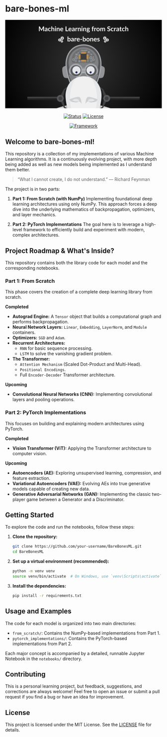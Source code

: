 # bare-bones-ml

![](images/bare-bones-header.png)

<div align="center">

[![Status](https://img.shields.io/badge/status-in%20progress-green.svg)](https://github.com/your-username/BareBonesML)
[![License](https://img.shields.io/badge/license-MIT-blue.svg)](LICENSE)

[![Framework](https://img.shields.io/badge/PyTorch-EE4C2C?style=for-the-badge&logo=pytorch&logoColor=white)](https://pytorch.org/)

</div>

## Welcome to bare-bones-ml!

This repository is a collection of my implementations of various Machine Learning algorithms. It is a continuously evolving project, with more depth being added as well as new models being implemented as I understand them better.

> “What I cannot create, I do not understand.” — Richard Feynman

The project is in two parts:

1.  **Part 1: From Scratch (with NumPy)**
    Implementing foundational deep learning architectures using only NumPy. This approach forces a deep dive into the underlying mathematics of backpropagation, optimizers, and layer mechanics.

2.  **Part 2: PyTorch Implementations**
    The goal here is to leverage a high-level framework to efficiently build and experiment with modern, complex architectures.

## Project Roadmap & What's Inside?

This repository contains both the library code for each model and the corresponding notebooks.

### Part 1: From Scratch
This phase covers the creation of a complete deep learning library from scratch.

**Completed**
- **Autograd Engine:** A `Tensor` object that builds a computational graph and performs backpropagation.
- **Neural Network Layers:** `Linear`, `Embedding`, `LayerNorm`, and `Module` containers.
- **Optimizers:** `SGD` and `Adam`.
- **Recurrent Architectures:**
    -   `RNN` for basic sequence processing.
    -   `LSTM` to solve the vanishing gradient problem.
-  **The Transformer:**
    -   `Attention Mechanism` (Scaled Dot-Product and Multi-Head).
    -   `Positional Encodings`.
    -   Full `Encoder-Decoder` Transformer architecture.

**Upcoming**
- **Convolutional Neural Networks (CNN):** Implementing convolutional layers and pooling operations.

### Part 2: PyTorch Implementations
This focuses on building and explaining modern architectures using PyTorch.

**Completed**
- **Vision Transformer (ViT):** Applying the Transformer architecture to computer vision.

**Upcoming**
- **Autoencoders (AE):** Exploring unsupervised learning, compression, and feature extraction.
- **Variational Autoencoders (VAE):** Evolving AEs into true generative models capable of creating new data.
- **Generative Adversarial Networks (GAN):** Implementing the classic two-player game between a Generator and a Discriminator.

## Getting Started

To explore the code and run the notebooks, follow these steps:

1.  **Clone the repository:**
    ```bash
    git clone https://github.com/your-username/BareBonesML.git
    cd BareBonesML
    ```

2.  **Set up a virtual environment (recommended):**
    ```bash
    python -m venv venv
    source venv/bin/activate  # On Windows, use `venv\Scripts\activate`
    ```

3.  **Install the dependencies:**
    ```bash
    pip install -r requirements.txt
    ```

## Usage and Examples

The code for each model is organized into two main directories:
-   `from_scratch/`: Contains the NumPy-based implementations from Part 1.
-   `pytorch_implementations/`: Contains the PyTorch-based implementations from Part 2.

Each major concept is accompanied by a detailed, runnable Jupyter Notebook in the `notebooks/` directory.

## Contributing

This is a personal learning project, but feedback, suggestions, and corrections are always welcome! Feel free to open an issue or submit a pull request if you find a bug or have an idea for improvement.

## License

This project is licensed under the MIT License. See the [LICENSE](LICENSE) file for details.
